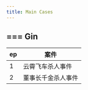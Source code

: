 ```yaml
---
title: Main Cases
---
```

===
Gin
---
| ep | 案件 |
| ---- | ---- |
| 1 | 云霄飞车杀人事件 |
| 2 | 董事长千金杀人事件 |

